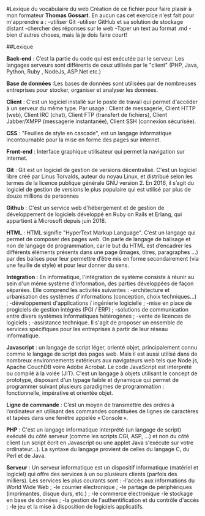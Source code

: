 #Lexique du vocabulaire du web
Création de ce fichier pour faire plaisir à mon formateur **Thomas Gossart**. 
En aucun cas cet exercice n'est fait pour m'apprendre a :
-utiliser Git
-utiliser GitHub et sa solution de stockage distant
-chercher des réponses sur le web
-Taper un text au format .md
-bien d'autres choses, mais là je dois faire court!

##Lexique

**Back-end** : C’est la partie du code qui est exécutée par le serveur. Les langages serveurs sont
 différents de ceux utilisés par le "client" (PHP, Java, Python, Ruby , NodeJs, ASP.Net etc.)

**Base de données** :Les bases de données sont utilisées par de nombreuses entreprises pour stocker,
 organiser et analyser les données.

**Client** : C'est un logiciel installé sur le poste de travail qui permet d'accéder à un serveur
 du même type. Par usage : Client de messagerie, Client HTTP (web), Client IRC (chat), Client FTP 
(transfert de fichiers), Client Jabber/XMPP (messagerie instantanée), Client SSH 
(connexion sécurisée).

**CSS** : "Feuilles de style en cascade", est un langage informatique incontournable 
pour la mise en forme des pages sur internet.

**Front-end** : Interface graphique utilisateur qui permet la navigation sur internet.

**Git** : Git est un logiciel de gestion de versions décentralisé. C'est un logiciel libre créé par 
Linus Torvalds, auteur du noyau Linux, et distribué selon les termes de la licence publique générale GNU version 2. 
En 2016, il s’agit du logiciel de gestion de versions le plus populaire qui est utilisé par plus de douze millions de personnes

**Github** : C'est un service web d'hébergement et de gestion de développement de logiciels développé en
 Ruby on Rails et Erlang, qui appartient à Microsoft depuis juin 2018.

**HTML** : HTML signifie "HyperText Markup Language". C’est un langage qui permet de composer des pages web. 
On parle de langage de balisage et non de langage de programmation, car le but du HTML est d’encadrer les différents éléments 
présents dans une page (images, titres, paragraphes ...) par des balises pour leur permettre d’être mis en forme secondairement
 (via une feuille de style) et pour leur donner du sens.

**Intégration** : En informatique, l'intégration de système consiste à réunir au sein d'un même système
 d'information, des parties développées de façon séparées.
Elle comprend les activités suivantes :
-architecture et urbanisation des systèmes d'informations (conception, choix techniques...) ;
-développement d'applications / ingénierie logicielle ;
-mise en place de progiciels de gestion intégrés (PGI / ERP) ;
-solutions de communication entre divers systèmes informatiques hétérogènes ;
-vente de licences de logiciels ;
-assistance technique.
Il s'agit de proposer un ensemble de services spécifiques pour les entreprises à partir de leur réseau informatique. 

**Javascript** :  un langage de script léger, orienté objet, principalement connu comme le langage de
 script des pages web. Mais il est aussi utilisé dans de nombreux environnements extérieurs aux 
navigateurs web tels que Node.js, Apache CouchDB voire Adobe Acrobat. Le code JavaScript est interprété
 ou compilé à la volée (JIT). C'est un langage à objets utilisant le concept de prototype, disposant 
d'un typage faible et dynamique qui permet de programmer suivant plusieurs paradigmes de 
programmation : fonctionnelle, impérative et orientée objet.

**Ligne de commande** : C’est un moyen de transmettre des ordres à l’ordinateur en utilisant des 
commandes constituées de lignes de caractères et tapées dans une fenêtre appelée « Console ».

**PHP** : C'est un langage informatique interprété (un langage de script) exécuté du côté serveur
 (comme les scripts CGI, ASP, ...) et non du côté client (un script écrit en Javascript ou une applet Java
 s'exécute sur votre ordinateur...). La syntaxe du langage provient de celles du langage C, du Perl
 et de Java. 

**Serveur** : Un serveur informatique est un dispositif informatique (matériel et logiciel) qui offre
 des services à un ou plusieurs clients (parfois des milliers). Les services les plus courants sont :
-l'accès aux informations du World Wide Web ;
-le courrier électronique ;
-le partage de périphériques (imprimantes, disque durs, etc.) ;
-le commerce électronique 
-le stockage en base de données ;
-la gestion de l'authentification et du contrôle d'accès ;
-le jeu et la mise à disposition de logiciels applicatifs.

